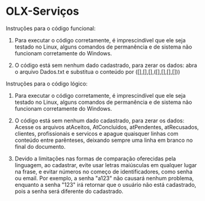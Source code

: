 # OLX-Serviços

Instruções para o código funcional:

1. Para executar o código corretamente, é imprescindível que ele seja testado no Linux, alguns comandos de permanência e de sistema não funcionam corretamente do Windows.

2. O código está sem nenhum dado cadastrado, para zerar os dados: abra o arquivo Dados.txt e substitua o conteúdo por ([],[],[],([],[],[],[]))

Instruções para o código lógico:

1. Para executar o código corretamente, é imprescindível que ele seja testado no Linux, alguns comandos de permanência e de sistema não funcionam corretamente do Windows.

2. O código está sem nenhum dado cadastrado, para zerar os dados: Acesse os arquivos atAceitos, AtConcluidos, atPendentes, atRecusados, clientes, profissionais e servicos e apague quaisquer linhas com conteúdo entre parênteses, deixando sempre uma linha em branco no final do documento.

3. Devido a limitações nas formas de comparação oferecidas pela linguagem, ao cadastrar, evite usar letras maiúsculas em qualquer lugar na frase, e evitar números no começo de identificadores, como senha ou email. Por exemplo, a senha "a123" não causará nenhum problema, enquanto a senha "123" irá retornar que o usuário não está cadastrado, pois a senha será diferente do cadastrado.
